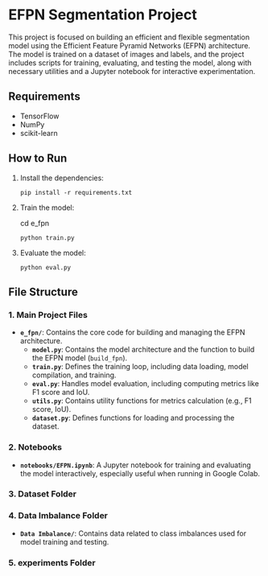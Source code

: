 
# EFPN Segmentation Project
This project is focused on building an efficient and flexible segmentation model using the Efficient Feature Pyramid Networks (EFPN) architecture. The model is trained on a dataset of images and labels, and the project includes scripts for training, evaluating, and testing the model, along with necessary utilities and a Jupyter notebook for interactive experimentation.


## Requirements
- TensorFlow
- NumPy
- scikit-learn

## How to Run

1. Install the dependencies:
   ```
   pip install -r requirements.txt
   ```

2. Train the model:

    cd e_fpn

   ```
   python train.py
   ```

3. Evaluate the model:
   ```
   python eval.py
   ```
## File Structure

### 1. **Main Project Files**
- **`e_fpn/`**: Contains the core code for building and managing the EFPN architecture.
  - **`model.py`**: Contains the model architecture and the function to build the EFPN model (`build_fpn`).
  - **`train.py`**: Defines the training loop, including data loading, model compilation, and training.
  - **`eval.py`**: Handles model evaluation, including computing metrics like F1 score and IoU.
  - **`utils.py`**: Contains utility functions for metrics calculation (e.g., F1 score, IoU).
  - **`dataset.py`**: Defines functions for loading and processing the dataset.

### 2. **Notebooks**
- **`notebooks/EFPN.ipynb`**: A Jupyter notebook for training and evaluating the model interactively, especially useful when running in Google Colab.

### 3. **Dataset Folder**
### 4. **Data Imbalance Folder**
- **`Data Imbalance/`**: Contains data related to class imbalances used for model training and testing.
### 5. **experiments Folder**

